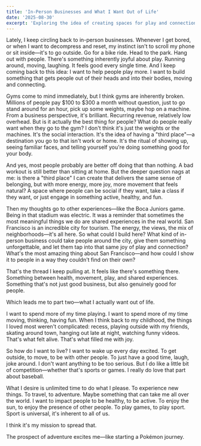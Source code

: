 ```yaml
---
title: 'In-Person Businesses and What I Want Out of Life'
date: '2025-08-30'
excerpt: 'Exploring the idea of creating spaces for play and connection, and reflecting on what brings me joy.'
---
```


Lately, I keep circling back to in-person businesses. Whenever I get bored, or when I want to decompress and reset, my instinct isn't to scroll my phone or sit inside—it's to go outside. Go for a bike ride. Head to the park. Hang out with people. There's something inherently joyful about play. Running around, moving, laughing. It feels good every single time. And I keep coming back to this idea: I want to help people play more. I want to build something that gets people out of their heads and into their bodies, moving and connecting.

Gyms come to mind immediately, but I think gyms are inherently broken. Millions of people pay $100 to $300 a month without question, just to go stand around for an hour, pick up some weights, maybe hop on a machine. From a business perspective, it's brilliant. Recurring revenue, relatively low overhead. But is it actually the best thing for people? What do people really want when they go to the gym? I don't think it's just the weights or the machines. It's the social interaction. It's the idea of having a "third place"—a destination you go to that isn't work or home. It's the ritual of showing up, seeing familiar faces, and telling yourself you're doing something good for your body.

And yes, most people probably are better off doing that than nothing. A bad workout is still better than sitting at home. But the deeper question nags at me: is there a "third place" I can create that delivers the same sense of belonging, but with more energy, more joy, more movement that feels natural? A space where people can be social if they want, take a class if they want, or just engage in something active, healthy, and fun.

Then my thoughts go to other experiences—like the Boca Juniors game. Being in that stadium was electric. It was a reminder that sometimes the most meaningful things we do are shared experiences in the real world. San Francisco is an incredible city for tourism. The energy, the views, the mix of neighborhoods—it's all here. So what could I build here? What kind of in-person business could take people around the city, give them something unforgettable, and let them tap into that same joy of play and connection? What's the most amazing thing about San Francisco—and how could I show it to people in a way they couldn't find on their own?

That's the thread I keep pulling at. It feels like there's something there. Something between health, movement, play, and shared experiences. Something that's not just good business, but also genuinely good for people.

Which leads me to part two—what I actually want out of life.

I want to spend more of my time playing. I want to spend more of my time moving, thinking, having fun. When I think back to my childhood, the things I loved most weren't complicated: recess, playing outside with my friends, skating around town, hanging out late at night, watching funny videos. That's what felt alive. That's what filled me with joy.

So how do I want to live? I want to wake up every day excited. To get outside, to move, to be with other people. To just have a good time, laugh, joke around. I don't want anything to be too serious. But I do like a little bit of competition—whether that's sports or games. I really do love that part about baseball.

What I desire is unlimited time to do what I please. To experience new things. To travel, to adventure. Maybe something that can take me all over the world. I want to impact people to be healthy, to be active. To enjoy the sun, to enjoy the presence of other people. To play games, to play sport. Sport is universal, it's inherent to all of us.

I think it's my mission to spread that.

The prospect of adventure excites me—like starting a Pokémon journey.

